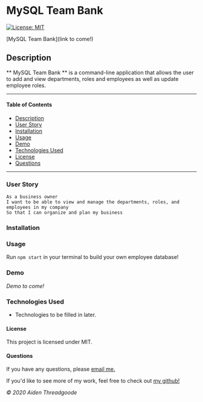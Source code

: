 
# MySQL Team Bank 
[![License: MIT](https://img.shields.io/badge/License-MIT-green.svg)](https://choosealicense.com/licenses/mit/)

[MySQL Team Bank](link to come!)

[](./assets/images/demo.png)
    
## Description
** MySQL Team Bank ** is a command-line application that allows the user to add and view departments, roles and employees as well as update employee roles. 

---

#### Table of Contents
- [Description](#description)
- [User Story](#user)
- [Installation](#installation)
- [Usage](#usage)
- [Demo](#demo)
- [Technologies Used](#technologies)
- [License](#license)
- [Questions](#questions)

---

### User Story

```
As a business owner
I want to be able to view and manage the departments, roles, and employees in my company
So that I can organize and plan my business
```

### Installation


### Usage
Run ```npm start``` in your terminal to build your own employee database!


### Demo 
*Demo to come!*

### Technologies Used
- Technologies to be filled in later.

#### License
This project is licensed under MIT. 

#### Questions
    
If you have any questions, please [email me.](mailto:aiden.threadgoode@gmail.com)

If you'd like to see more of my work, feel free to check out [my github!](https://github.com/a-thread)

*© 2020 Aiden Threadgoode*
    